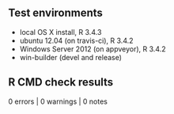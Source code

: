 ## Test environments
* local OS X install, R 3.4.3
* ubuntu 12.04 (on travis-ci), R 3.4.2
* Windows Server 2012 (on appveyor), R 3.4.2
* win-builder (devel and release)

## R CMD check results
0 errors | 0 warnings | 0 notes
